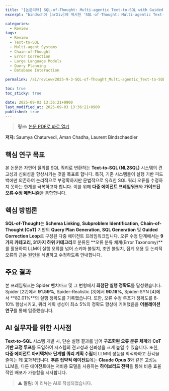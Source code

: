 ```yaml
---
title: "[논문리뷰] SQL-of-Thought: Multi-agentic Text-to-SQL with Guided Error Correction"
excerpt: "bindsch이 [arXiv]에 게시한 'SQL-of-Thought: Multi-agentic Text-to-SQL with Guided Error Correction' 논문에 대한 자세한 리뷰입니다."

categories:
  - Review
tags:
  - Review
  - Text-to-SQL
  - Multi-agent Systems
  - Chain-of-Thought
  - Error Correction
  - Large Language Models
  - Query Planning
  - Database Interaction

permalink: /ai/review/2025-9-3-SQL-of-Thought_Multi-agentic_Text-to-SQL_with_Guided_Error_Correction/

toc: true
toc_sticky: true

date: 2025-09-03 13:36:21+0900
last_modified_at: 2025-09-03 13:36:21+0900
published: true
---
```

> **링크:** [논문 PDF로 바로 열기](https://arxiv.org/abs/2509.00581)

**저자:** Saumya Chaturvedi, Aman Chadha, Laurent Bindschaedler



## 핵심 연구 목표
본 논문은 자연어 질의를 SQL 쿼리로 변환하는 **Text-to-SQL (NL2SQL)** 시스템의 견고성과 신뢰성을 향상시키는 것을 목표로 합니다. 특히, 기존 시스템들이 실행 기반 피드백에만 의존하여 논리적으로 부정확하지만 문법적으로 유효한 SQL 쿼리 오류를 수정하지 못하는 한계를 극복하고자 합니다. 이를 위해 **다중 에이전트 프레임워크**와 **가이드된 오류 수정 메커니즘**을 통합합니다.

## 핵심 방법론
**SQL-of-Thought**는 **Schema Linking**, **Subproblem Identification**, **Chain-of-Thought (CoT)** 기반의 **Query Plan Generation**, **SQL Generation** 및 **Guided Correction Loop**로 구성된 다중 에이전트 프레임워크입니다. 오류 수정 단계에서는 **9가지 카테고리, 31가지 하위 카테고리**로 분류된 **오류 분류 체계(Error Taxonomy)**를 활용하여 LLM이 실행 오류를 넘어 스키마 불일치, 조인 불일치, 집계 오용 등 논리적 오류의 근본 원인을 식별하고 수정하도록 안내합니다.

## 주요 결과
본 프레임워크는 Spider 벤치마크 및 그 변형에서 **최첨단 실행 정확도**를 달성했습니다. Spider [22]에서 **91.59%**, Spider-Realistic [3]에서 **90.16%**, Spider-SYN [4]에서 **82.01%**의 실행 정확도를 기록했습니다. 또한, 오류 수정 루프가 정확도를 8-10% 향상시키고, 쿼리 계획 생성이 최소 5%의 정확도 향상에 기여했음을 **어블레이션 연구**를 통해 입증했습니다.

## AI 실무자를 위한 시사점
**Text-to-SQL** 시스템 개발 시, 단순 실행 결과를 넘어 **구조화된 오류 분류 체계**와 **CoT 기반 교정 루프**를 도입하여 시스템의 견고성과 신뢰성을 크게 높일 수 있습니다. 또한, **다중 에이전트 아키텍처**와 **단계별 쿼리 계획 수립**이 LLM의 성능을 최적화하고 환각을 줄이는 데 효과적입니다. **추론 집약적 에이전트**에는 **Claude Opus 3**와 같은 고성능 LLM을, 다른 에이전트에는 저비용 모델을 사용하는 **하이브리드 전략**을 통해 비용 효율적인 배포가 가능함을 시사합니다.

> ⚠️ **알림:** 이 리뷰는 AI로 작성되었습니다.